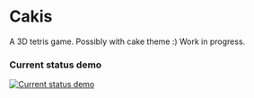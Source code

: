 # Cakis
A 3D tetris game. Possibly with cake theme :) Work in progress.

### Current status demo

[![Current status demo](https://img.youtube.com/vi/-OVDaUWzJJQ/0.jpg)](https://www.youtube.com/watch?v=-OVDaUWzJJQ "Current status demo")
